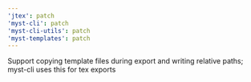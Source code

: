 ```yaml
---
'jtex': patch
'myst-cli': patch
'myst-cli-utils': patch
'myst-templates': patch
---
```


Support copying template files during export and writing relative paths; myst-cli uses this for tex exports
